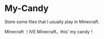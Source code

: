 # My-Candy
Store some files that I usually play in Minecraft.

Minecraft ！IVE Minecraft，this' my candy！
